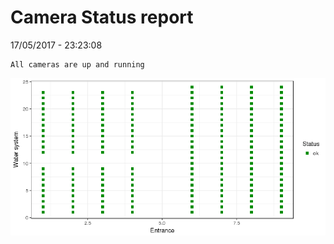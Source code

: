 Camera Status report
================
17/05/2017 - 23:23:08

    All cameras are up and running

![](camreport_files/figure-markdown_github/unnamed-chunk-2-1.png)
